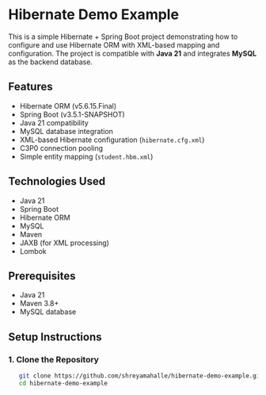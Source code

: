 # Hibernate Demo Example

This is a simple Hibernate + Spring Boot project demonstrating how to configure and use Hibernate ORM with XML-based mapping and configuration. The project is compatible with **Java 21** and integrates **MySQL** as the backend database.

## Features

- Hibernate ORM (v5.6.15.Final)
- Spring Boot (v3.5.1-SNAPSHOT)
- Java 21 compatibility
- MySQL database integration
- XML-based Hibernate configuration (`hibernate.cfg.xml`)
- C3P0 connection pooling
- Simple entity mapping (`student.hbm.xml`)

## Technologies Used

- Java 21
- Spring Boot
- Hibernate ORM
- MySQL
- Maven
- JAXB (for XML processing)
- Lombok

## Prerequisites

- Java 21
- Maven 3.8+
- MySQL database

## Setup Instructions

### 1. Clone the Repository

```bash
   git clone https://github.com/shreyamahalle/hibernate-demo-example.git
   cd hibernate-demo-example
